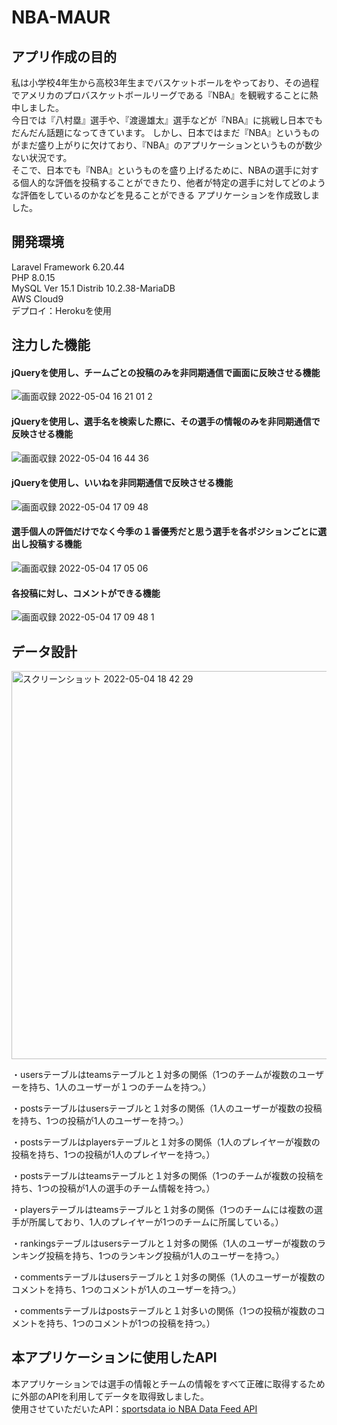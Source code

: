 # NBA-MAUR

## アプリ作成の目的
私は小学校4年生から高校3年生までバスケットボールをやっており、その過程でアメリカのプロバスケットボールリーグである『NBA』を観戦することに熱中しました。  
今日では『八村塁』選手や、『渡邊雄太』選手などが『NBA』に挑戦し日本でもだんだん話題になってきています。 
しかし、日本ではまだ『NBA』というものがまだ盛り上がりに欠けており、『NBA』のアプリケーションというものが数少ない状況です。  
そこで、日本でも『NBA』というものを盛り上げるために、NBAの選手に対する個人的な評価を投稿することができたり、他者が特定の選手に対してどのような評価をしているのかなどを見ることができる
アプリケーションを作成致しました。  

## 開発環境
Laravel Framework 6.20.44  
PHP 8.0.15  
MySQL  Ver 15.1 Distrib 10.2.38-MariaDB  
AWS Cloud9  
デプロイ：Herokuを使用   

## 注力した機能

#### jQueryを使用し、チームごとの投稿のみを非同期通信で画面に反映させる機能
![画面収録 2022-05-04 16 21 01 2](https://user-images.githubusercontent.com/98683921/166640231-7ba6aaee-e47a-41e6-bf15-5c4b4f5f4d67.gif)


#### jQueryを使用し、選手名を検索した際に、その選手の情報のみを非同期通信で反映させる機能
![画面収録 2022-05-04 16 44 36](https://user-images.githubusercontent.com/98683921/166643183-4743fcb0-ef65-46dc-b91b-9df312ce5394.gif)


#### jQueryを使用し、いいねを非同期通信で反映させる機能
![画面収録 2022-05-04 17 09 48](https://user-images.githubusercontent.com/98683921/166644346-7ae0c84e-1ac1-46c7-8946-2d452af6c1c9.gif)


#### 選手個人の評価だけでなく今季の１番優秀だと思う選手を各ポジションごとに選出し投稿する機能
![画面収録 2022-05-04 17 05 06](https://user-images.githubusercontent.com/98683921/166643894-350b4781-511a-4d25-95f6-3828a31b9fb3.gif)


#### 各投稿に対し、コメントができる機能
![画面収録 2022-05-04 17 09 48 1](https://user-images.githubusercontent.com/98683921/166645641-86814754-830a-473c-82ff-a0114f04c9a1.gif)


## データ設計
<img width="621" alt="スクリーンショット 2022-05-04 18 42 29" src="https://user-images.githubusercontent.com/98683921/166658596-a27ce646-cb9d-47a7-b0a9-634ab9be805b.png">

・usersテーブルはteamsテーブルと１対多の関係（1つのチームが複数のユーザーを持ち、1人のユーザーが１つのチームを持つ。）

・postsテーブルはusersテーブルと１対多の関係（1人のユーザーが複数の投稿を持ち、1つの投稿が1人のユーザーを持つ。）

・postsテーブルはplayersテーブルと１対多の関係（1人のプレイヤーが複数の投稿を持ち、1つの投稿が1人のプレイヤーを持つ。）

・postsテーブルはteamsテーブルと１対多の関係（1つのチームが複数の投稿を持ち、1つの投稿が1人の選手のチーム情報を持つ。）

・playersテーブルはteamsテーブルと１対多の関係（1つのチームには複数の選手が所属しており、1人のプレイヤーが1つのチームに所属している。）

・rankingsテーブルはusersテーブルと１対多の関係（1人のユーザーが複数のランキング投稿を持ち、1つのランキング投稿が1人のユーザーを持つ。）

・commentsテーブルはusersテーブルと１対多の関係（1人のユーザーが複数のコメントを持ち、1つのコメントが1人のユーザーを持つ。）

・commentsテーブルはpostsテーブルと１対多いの関係（1つの投稿が複数のコメントを持ち、1つのコメントが1つの投稿を持つ。）

## 本アプリケーションに使用したAPI
本アプリケーションでは選手の情報とチームの情報をすべて正確に取得するために外部のAPIを利用してデータを取得致しました。  
使用させていただいたAPI：[sportsdata io NBA Data Feed API](https://sportsdata.io/nba-api)
